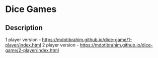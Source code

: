 # Dice Games

## Description

1 player version - https://mdotibrahim.github.io/dice-game/1-player/index.html
2 player version - https://mdotibrahim.github.io/dice-game/2-player/index.html